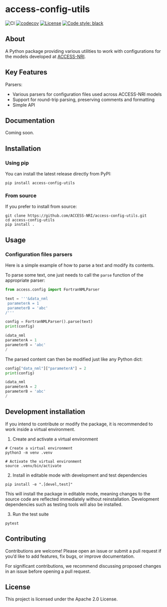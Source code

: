 # access-config-utils

![CI](https://github.com/ACCESS-NRI/access-config-utils/actions/workflows/ci.yml/badge.svg) [![codecov](https://codecov.io/github/ACCESS-NRI/access-config-utils/graph/badge.svg?token=KtmrCtSyMv)](https://codecov.io/github/ACCESS-NRI/access-config-utils) [![License](https://img.shields.io/badge/license-Apache%202.0-blue?style=flat-square)](https://opensource.org/license/apache-2-0) [![Code style: black](https://img.shields.io/badge/code%20style-black-000000.svg)](https://github.com/psf/black)

## About

A Python package providing various utilities to work with configurations for the models developed at [ACCESS-NRI](https://github.com/ACCESS-NRI).

## Key Features

Parsers:
- Various parsers for configuration files used across ACCESS-NRI models
- Support for round-trip parsing, preserving comments and formatting
- Simple API

## Documentation

Coming soon.

## Installation

### Using pip

You can install the latest release directly from PyPI:
```shell
pip install access-config-utils
```

### From source

If you prefer to install from source:
```shell
git clone https://github.com/ACCESS-NRI/access-config-utils.git
cd access-config-utils
pip install .
```

## Usage

### Configuration files parsers

Here is a simple example of how to parse a text and modify its contents.

To parse some text, one just needs to call the `parse` function of the appropriate parser:
```python
from access.config import FortranNMLParser

text = '''&data_nml
 parameterA = 1
 parameterB = 'abc'
/'''

config = FortranNMLParser().parse(text)
print(config)
```
```python
&data_nml
parameterA = 1
parameterB = 'abc'
/
```

The parsed content can then be modified just like any Python dict:
```python
config["data_nml"]["parameterA"] = 2
print(config)
```
```python
&data_nml
parameterA = 2
parameterB = 'abc'
/
```

## Development installation

If you intend to contribute or modify the package, it is recommended to work inside a virtual environment.

1. Create and activate a virtual environment
```shell
# Create a virtual environment
python3 -m venv .venv

# Activate the virtual environment
source .venv/bin/activate
```

2. Install in editable mode with development and test dependencies
```shell
pip install -e ".[devel,test]"
```
This will install the package in editable mode, meaning changes to the source code are reflected immediately without reinstallation. Development dependencies such as testing tools will also be installed.

3. Run the test suite
```shell
pytest
```

## Contributing

Contributions are welcome! Please open an issue or submit a pull request if you’d like to add features, fix bugs, or improve documentation.

For significant contributions, we recommend discussing proposed changes in an issue before opening a pull request.

## License

This project is licensed under the Apache 2.0 License.

